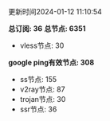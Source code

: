 更新时间2024-01-12 11:10:54

**总订阅: 36**
**总节点: 6351**
- vless节点: 30

**google ping有效节点: 308**
- ss节点: 155
- v2ray节点: 87
- trojan节点: 30
- ssr节点: 36
